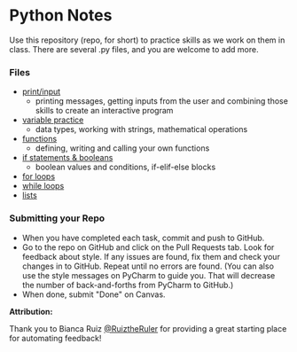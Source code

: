 # Python Notes

Use this repository (repo, for short) to practice skills as we work on them in class. There are several .py files, and you are welcome to add more.

### Files
* [print/input](src/print_input.py)
  * printing messages, getting inputs from the user and combining those skills to create an interactive program
* [variable practice](src/variables.py)
  * data types, working with strings, mathematical operations
* [functions](src/functions.py)
  * defining, writing and calling your own functions 
* [if statements & booleans](src/if_statements.py)
  * boolean values and conditions, if-elif-else blocks 
* [for loops](src/for_loops.py)
* [while loops](src/while_loops.py)
* [lists](src/lists.py) 


### Submitting your Repo
* When you have completed each task, commit and push to GitHub.
* Go to the repo on GitHub and click on the Pull Requests tab. Look for feedback about style. If any issues are found, fix them and check your changes in to GitHub. Repeat until no errors are found. (You can also use the style messages on PyCharm to guide you. That will decrease the number of back-and-forths from PyCharm to GitHub.)
* When done, submit "Done" on Canvas.


**Attribution:**

Thank you to Bianca Ruiz [@RuiztheRuler](https://github.com/RuizTheRuler) for providing a great starting place for automating feedback!
